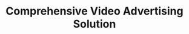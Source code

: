 ---
title: "Comprehensive Video Advertising Solution"
description: Our platform combines AI-powered analysis with seamless integration to maximize your video content monetization.
list:
  - title: AI Scene Detection
    description: Advanced computer vision identifies scenes, objects, and contexts in real-time, creating precise targeting opportunities for advertisers.
    images:
      - "/images/features/1.png"
      - "/images/features/2.png"
      - "/images/features/3.png"
  - title: Smart Content Analysis
    description: Automatic transcription and NLP extract keywords, topics, and sentiment from your video content for contextual ad placement.
    images:
      - "/images/features/insights-1.png"
      - "/images/features/insights-2.png"
      - "/images/features/insights-3.png"
  - title: Seamless Integration
    description: Connect with any ad platform through our flexible APIs. Support for FTP, REST API, and custom integration methods.
    tools_bg: "/images/features/tools-images-bg.png"
    tools:
      - "/images/features/tools-1.svg"
      - "/images/features/tools-2.svg"
      - "/images/features/tools-3.svg"
      - "/images/features/tools-4.svg"
      - "/images/features/tools-5.svg"
      - "/images/features/tools-6.svg"
      - "/images/features/tools-7.svg"
      - "/images/features/tools-8.svg"
---